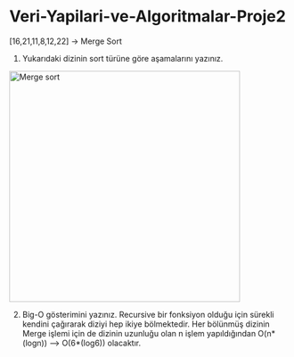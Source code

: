 # Veri-Yapilari-ve-Algoritmalar-Proje2

[16,21,11,8,12,22] -> Merge Sort
1. Yukarıdaki dizinin sort türüne göre aşamalarını yazınız.

<img width="414" alt="Merge sort" src="https://user-images.githubusercontent.com/75563269/175072947-1ce27860-9d7a-413e-8dba-76089957adec.png">


2. Big-O gösterimini yazınız.
Recursive bir fonksiyon olduğu için sürekli kendini çağırarak diziyi hep ikiye bölmektedir. 
Her bölünmüş dizinin Merge işlemi için de dizinin uzunluğu olan n işlem yapıldığından O(n*(logn)) --> O(6*(log6)) olacaktır.
